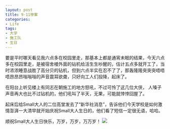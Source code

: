 ```yaml
---
layout: post
title: 9·11惨案
categories:
- Life
tags:
- 大学
- 施工队
- 生日
---
```


要是平时哪天看见我六点多在校园里走，那基本上都是通宵未眠的结果，今天六点多在校园里走，是被宿舍楼外面的钻机给活生生吵醒的，估计五点多就开工了，当时浓浓睡意战胜了高分贝的钻机，但到六点半实在忍不了了，那轰隆隆突突突唔唔唔昂昂昂嗡嗡嗡的声音震耳欲聋，只好向工人们投降，起床了。

在阳台上听见楼上有同志在朝施工的地方怒吼，不过可怜了这几位大侠， 人嗓子声音再大也比不过钻机的，他们吼叫了半天，无果，可能就悻悻回屋了。

起床后给Small大人的二位高堂发去了“新华社消息”，告诉他们今天学校是如何激情澎湃一大清早就开始庆祝Small大人生日的，他们看了短信一定很无语，哈哈。

顺祝Small大人生日快乐，万岁，万岁，万万岁！ ![](http://yihui.name/cn/wp-content/uploads/bo/emot/grin.gif)
